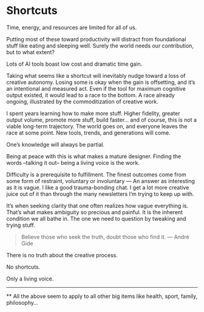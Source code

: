 # Shortcuts

Time, energy, and resources are limited for all of us. 

Putting most of these toward productivity will distract from foundational stuff like eating and sleeping well. Surely the world needs our contribution, but to what extent? 

Lots of AI tools boast low cost and dramatic time gain.

Taking what seems like a shortcut will inevitably nudge toward a loss of creative autonomy. Losing some is okay when the gain is offsetting, and it’s an intentional and measured act. Even if the tool for maximum cognitive output existed, it would lead to a race to the bottom. A race already ongoing, illustrated by the commoditization of creative work.

I spent years learning how to make more stuff. Higher fidelity, greater output volume, promote more stuff, build faster… and of course, this is not a viable long-term trajectory. The world goes on, and everyone leaves the race at some point. New tools, trends, and generations will come.

One’s knowledge will always be partial.

Being at peace with this is what makes a mature designer. Finding the words –talking it out– being a living voice is the work.

Difficulty is a prerequisite to fulfillment. The finest outcomes come from some form of restraint, voluntary or involuntary — An answer as interesting as it is vague. I like a good trauma-bonding chat. I get a lot more creative juice out of it than through the many newsletters I’m trying to keep up with.

It’s when seeking clarity that one often realizes how vague everything is. That’s what makes ambiguity so precious and painful. It is the inherent condition we all bathe in. The one we need to question by tweaking and trying stuff.

>Believe those who seek the truth, doubt those who find it. — André Gide

There is no truth about the creative process.

No shortcuts.

Only a living voice.

---

** All the above seem to apply to all other big items like health, sport, family, philosophy…
